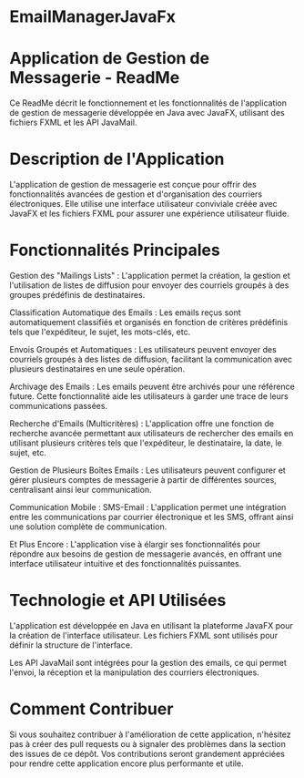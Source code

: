 # EmailManagerJavaFx
# Application de Gestion de Messagerie - ReadMe
Ce ReadMe décrit le fonctionnement et les fonctionnalités de l'application de gestion de messagerie développée en Java avec JavaFX, utilisant des fichiers FXML et les API JavaMail.

# Description de l'Application
L'application de gestion de messagerie est conçue pour offrir des fonctionnalités avancées de gestion et d'organisation des courriers électroniques. Elle utilise une interface utilisateur conviviale créée avec JavaFX et les fichiers FXML pour assurer une expérience utilisateur fluide.

# Fonctionnalités Principales
Gestion des "Mailings Lists" : L'application permet la création, la gestion et l'utilisation de listes de diffusion pour envoyer des courriels groupés à des groupes prédéfinis de destinataires.

Classification Automatique des Emails : Les emails reçus sont automatiquement classifiés et organisés en fonction de critères prédéfinis tels que l'expéditeur, le sujet, les mots-clés, etc.

Envois Groupés et Automatiques : Les utilisateurs peuvent envoyer des courriels groupés à des listes de diffusion, facilitant la communication avec plusieurs destinataires en une seule opération.

Archivage des Emails : Les emails peuvent être archivés pour une référence future. Cette fonctionnalité aide les utilisateurs à garder une trace de leurs communications passées.

Recherche d'Emails (Multicritères) : L'application offre une fonction de recherche avancée permettant aux utilisateurs de rechercher des emails en utilisant plusieurs critères tels que l'expéditeur, le destinataire, la date, le sujet, etc.

Gestion de Plusieurs Boîtes Emails : Les utilisateurs peuvent configurer et gérer plusieurs comptes de messagerie à partir de différentes sources, centralisant ainsi leur communication.

Communication Mobile : SMS-Email : L'application permet une intégration entre les communications par courrier électronique et les SMS, offrant ainsi une solution complète de communication.

Et Plus Encore : L'application vise à élargir ses fonctionnalités pour répondre aux besoins de gestion de messagerie avancés, en offrant une interface utilisateur intuitive et des fonctionnalités puissantes.

# Technologie et API Utilisées
L'application est développée en Java en utilisant la plateforme JavaFX pour la création de l'interface utilisateur. Les fichiers FXML sont utilisés pour définir la structure de l'interface.

Les API JavaMail sont intégrées pour la gestion des emails, ce qui permet l'envoi, la réception et la manipulation des courriers électroniques.

# Comment Contribuer
Si vous souhaitez contribuer à l'amélioration de cette application, n'hésitez pas à créer des pull requests ou à signaler des problèmes dans la section des issues de ce dépôt. Vos contributions seront grandement appréciées pour rendre cette application encore plus performante et utile.
